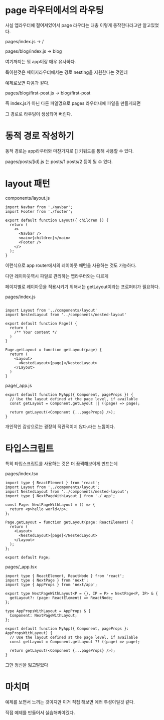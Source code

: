 # page 라우터에서의 라우팅

사실 앱라우터에 절여져있어서 page 라우터는 대충 이렇게 동작한다라고만 알고있었다.

pages/index.js -> /

pages/blog/index.js -> blog

여기까지는 뭐 app이랑 매우 유사하다.

특이한것은 페이지라우터에서는 경로 nesting을 지원한다는 것인데

예제로보면 다음과 같다.

pages/blog/first-post.js -> blog/first-post

즉 index.js가 아닌 다른 파일명으로 pages 라우터내에 파일을 만들게되면

그 경로로 라우팅이 생성되어 버린다.

# 동적 경로 작성하기

동적 경로는 app라우터와 마찬가지로 [] 키워드를 통해 사용할 수 있다.

pages/posts/[id].js 는 posts/1 posts/2 등이 될 수 있다.

# layout 패턴

components/layout.js

```tsx
import Navbar from './navbar';
import Footer from './footer';

export default function Layout({ children }) {
  return (
    <>
      <Navbar />
      <main>{children}</main>
      <Footer />
    </>
  );
}
```

이런식으로 app router에서의 레이아웃 패턴을 사용하는 것도 가능하다.

다만 레이아웃역시 파일로 관리하는 앱라우터와는 다르게

페이지별로 레이아웃을 적용시키기 위해서는 getLayout이라는 프로퍼티가 필요하다.

pages/index.js

```tsx

import Layout from '../components/layout'
import NestedLayout from '../components/nested-layout'

export default function Page() {
  return (
    /** Your content */
  )
}

Page.getLayout = function getLayout(page) {
  return (
    <Layout>
      <NestedLayout>{page}</NestedLayout>
    </Layout>
  )
}
```

page/\_app.js

```tsx
export default function MyApp({ Component, pageProps }) {
  // Use the layout defined at the page level, if available
  const getLayout = Component.getLayout || ((page) => page);

  return getLayout(<Component {...pageProps} />);
}
```

개인적인 감상으로는 굉장히 직관적이지 않다.라는 느낌이다.

# 타입스크립트

특히 타입스크립트를 사용하는 것은 더 끔찍해보이게 만드는데

pages/index.tsx

```tsx
import type { ReactElement } from 'react';
import Layout from '../components/layout';
import NestedLayout from '../components/nested-layout';
import type { NextPageWithLayout } from './_app';

const Page: NextPageWithLayout = () => {
  return <p>hello world</p>;
};

Page.getLayout = function getLayout(page: ReactElement) {
  return (
    <Layout>
      <NestedLayout>{page}</NestedLayout>
    </Layout>
  );
};

export default Page;
```

pages/\_app.tsx

```tsx
import type { ReactElement, ReactNode } from 'react';
import type { NextPage } from 'next';
import type { AppProps } from 'next/app';

export type NextPageWithLayout<P = {}, IP = P> = NextPage<P, IP> & {
  getLayout?: (page: ReactElement) => ReactNode;
};

type AppPropsWithLayout = AppProps & {
  Component: NextPageWithLayout;
};

export default function MyApp({ Component, pageProps }: AppPropsWithLayout) {
  // Use the layout defined at the page level, if available
  const getLayout = Component.getLayout ?? ((page) => page);

  return getLayout(<Component {...pageProps} />);
}
```

그만 정신을 잃고말았다

# 마치며

예제를 보면서 느끼는 것이지만 이거 직접 해보면 에러 투성이일것 같다.

직접 예제를 만들어서 실습해봐야겠다.
